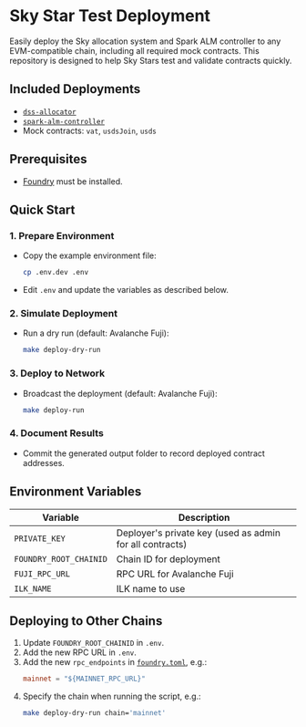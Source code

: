 # Sky Star Test Deployment

Easily deploy the Sky allocation system and Spark ALM controller to any EVM-compatible chain, including all required mock contracts. This repository is designed to help Sky Stars test and validate contracts quickly. 

## Included Deployments

- [`dss-allocator`](https://github.com/sky-ecosystem/dss-allocator)
- [`spark-alm-controller`](https://github.com/sparkdotfi/spark-alm-controller)
- Mock contracts: `vat`, `usdsJoin`, `usds`

## Prerequisites

- [Foundry](https://book.getfoundry.sh/) must be installed.


## Quick Start

### 1. Prepare Environment

- Copy the example environment file:
    ```sh
    cp .env.dev .env
    ```
- Edit `.env` and update the variables as described below.

### 2. Simulate Deployment

- Run a dry run (default: Avalanche Fuji):
    ```sh
    make deploy-dry-run
    ```

### 3. Deploy to Network

- Broadcast the deployment (default: Avalanche Fuji):
    ```sh
    make deploy-run
    ```

### 4. Document Results

- Commit the generated output folder to record deployed contract addresses.


## Environment Variables

| Variable              | Description                                                                 |
|-----------------------|-----------------------------------------------------------------------------|
| `PRIVATE_KEY`         | Deployer's private key (used as admin for all contracts)                    |
| `FOUNDRY_ROOT_CHAINID`| Chain ID for deployment                                                     |
| `FUJI_RPC_URL`        | RPC URL for Avalanche Fuji                                                  |
| `ILK_NAME`            | ILK name to use                                                             |


## Deploying to Other Chains

1. Update `FOUNDRY_ROOT_CHAINID` in `.env`.
2. Add the new RPC URL in `.env`.
3. Add the new `rpc_endpoints` in [`foundry.toml`](./foundry.toml), e.g.:
     ```toml
     mainnet = "${MAINNET_RPC_URL}"
     ```
4. Specify the chain when running the script, e.g.:
     ```sh
     make deploy-dry-run chain='mainnet'
     ```
